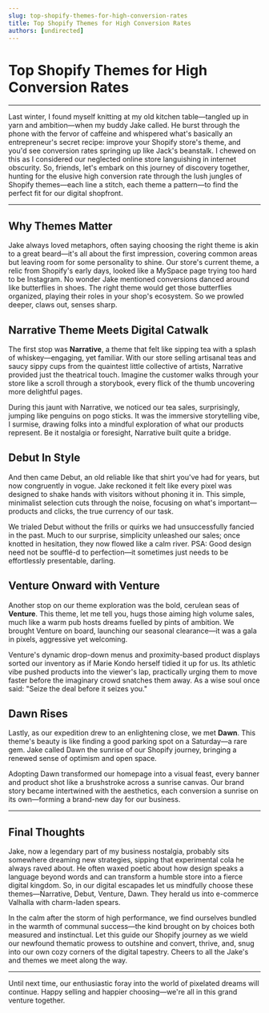 ```yaml
---
slug: top-shopify-themes-for-high-conversion-rates
title: Top Shopify Themes for High Conversion Rates
authors: [undirected]
---
```



# Top Shopify Themes for High Conversion Rates

--- 

Last winter, I found myself knitting at my old kitchen table—tangled up in yarn and ambition—when my buddy Jake called. He burst through the phone with the fervor of caffeine and whispered what's basically an entrepreneur's secret recipe: improve your Shopify store's theme, and you'd see conversion rates springing up like Jack's beanstalk. I chewed on this as I considered our neglected online store languishing in internet obscurity. So, friends, let's embark on this journey of discovery together, hunting for the elusive high conversion rate through the lush jungles of Shopify themes—each line a stitch, each theme a pattern—to find the perfect fit for our digital shopfront.

---

## Why Themes Matter

Jake always loved metaphors, often saying choosing the right theme is akin to a great beard—it's all about the first impression, covering common areas but leaving room for some personality to shine. Our store's current theme, a relic from Shopify's early days, looked like a MySpace page trying too hard to be Instagram. No wonder Jake mentioned conversions danced around like butterflies in shoes. The right theme would get those butterflies organized, playing their roles in your shop's ecosystem. So we prowled deeper, claws out, senses sharp.

## Narrative Theme Meets Digital Catwalk

The first stop was **Narrative**, a theme that felt like sipping tea with a splash of whiskey—engaging, yet familiar. With our store selling artisanal teas and saucy sippy cups from the quaintest little collective of artists, Narrative provided just the theatrical touch. Imagine the customer walks through your store like a scroll through a storybook, every flick of the thumb uncovering more delightful pages.

During this jaunt with Narrative, we noticed our tea sales, surprisingly, jumping like penguins on pogo sticks. It was the immersive storytelling vibe, I surmise, drawing folks into a mindful exploration of what our products represent. Be it nostalgia or foresight, Narrative built quite a bridge.

## Debut In Style

And then came Debut, an old reliable like that shirt you've had for years, but now congruently in vogue. Jake reckoned it felt like every pixel was designed to shake hands with visitors without phoning it in. This simple, minimalist selection cuts through the noise, focusing on what's important—products and clicks, the true currency of our task.

We trialed Debut without the frills or quirks we had unsuccessfully fancied in the past. Much to our surprise, simplicity unleashed our sales; once knotted in hesitation, they now flowed like a calm river. PSA: Good design need not be soufflé-d to perfection—it sometimes just needs to be effortlessly presentable, darling.

## Venture Onward with Venture

Another stop on our theme exploration was the bold, cerulean seas of **Venture**. This theme, let me tell you, hugs those aiming high volume sales, much like a warm pub hosts dreams fuelled by pints of ambition. We brought Venture on board, launching our seasonal clearance—it was a gala in pixels, aggressive yet welcoming.

Venture's dynamic drop-down menus and proximity-based product displays sorted our inventory as if Marie Kondo herself tidied it up for us. Its athletic vibe pushed products into the viewer's lap, practically urging them to move faster before the imaginary crowd snatches them away. As a wise soul once said: "Seize the deal before it seizes you."

## Dawn Rises

Lastly, as our expedition drew to an enlightening close, we met **Dawn**. This theme's beauty is like finding a good parking spot on a Saturday—a rare gem. Jake called Dawn the sunrise of our Shopify journey, bringing a renewed sense of optimism and open space.

Adopting Dawn transformed our homepage into a visual feast, every banner and product shot like a brushstroke across a sunrise canvas. Our brand story became intertwined with the aesthetics, each conversion a sunrise on its own—forming a brand-new day for our business.

---

## Final Thoughts

Jake, now a legendary part of my business nostalgia, probably sits somewhere dreaming new strategies, sipping that experimental cola he always raved about. He often waxed poetic about how design speaks a language beyond words and can transform a humble store into a fierce digital kingdom. So, in our digital escapades let us mindfully choose these themes—Narrative, Debut, Venture, Dawn. They herald us into e-commerce Valhalla with charm-laden spears.

In the calm after the storm of high performance, we find ourselves bundled in the warmth of communal success—the kind brought on by choices both measured and instinctual. Let this guide our Shopify journey as we wield our newfound thematic prowess to outshine and convert, thrive, and, snug into our own cozy corners of the digital tapestry. Cheers to all the Jake's and themes we meet along the way. 

--- 

Until next time, our enthusiastic foray into the world of pixelated dreams will continue. Happy selling and happier choosing—we're all in this grand venture together.